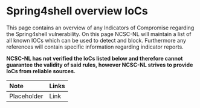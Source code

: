 # Spring4shell overview IoCs

This page contains an overview of any Indicators of Compromise regarding the Spring4shell vulnerability. On this page NCSC-NL will maintain a list of all known IOCs which can be used to detect and block. Furthermore any references will contain specific information regarding indicator reports.

**NCSC-NL has not verified the IoCs listed below and therefore cannot guarantee the validity of said rules, however NCSC-NL strives to provide IoCs from reliable sources.**

| Note     | Links |
|:----------------|:----------------|
|Placeholder|Link|
